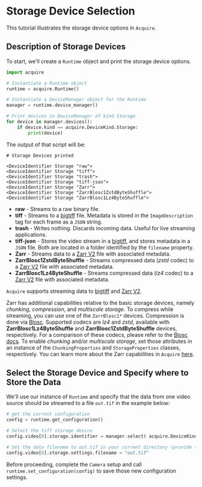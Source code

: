 # Storage Device Selection

This tutorial illustrates the storage device options in `Acquire`.

## Description of Storage Devices

To start, we'll create a `Runtime` object and print the storage device options.

```python
import acquire 

# Instantiate a Runtime object
runtime = acquire.Runtime()

# Instantiate a DeviceManager object for the Runtime
manager = runtime.device_manager()

# Print devices in DeviceManager of kind Storage
for device in manager.devices():
    if device.kind == acquire.DeviceKind.Storage:
        print(device)
```
The output of that script will be:

```
# Storage Devices printed

<DeviceIdentifier Storage "raw">
<DeviceIdentifier Storage "tiff">
<DeviceIdentifier Storage "trash">
<DeviceIdentifier Storage "tiff-json">
<DeviceIdentifier Storage "Zarr">
<DeviceIdentifier Storage "ZarrBlosc1ZstdByteShuffle">
<DeviceIdentifier Storage "ZarrBlosc1Lz4ByteShuffle">
```
- **raw** - Streams to a raw binary file.
- **tiff** - Streams to a [bigtiff](http://bigtiff.org/) file. Metadata is stored in the `ImageDescription` tag for each frame as a `JSON` string.
- **trash** - Writes nothing. Discards incoming data. Useful for live streaming applications.
- **tiff-json** - Stores the video stream in a [bigtiff](http://bigtiff.org/), and stores metadata in a `JSON` file. Both are located in a folder identified by the `filename` property.
- **Zarr** - Streams data to a [Zarr V2](https://zarr.readthedocs.io/en/stable/spec/v2.html) file with associated metadata.
- **ZarrBlosc1ZstdByteShuffle** - Streams compressed data (_zstd_ codec) to a [Zarr V2](https://zarr.readthedocs.io/en/stable/spec/v2.html) file with associated metadata. 
- **ZarrBlosc1Lz4ByteShuffle** - Streams compressed data (_lz4_ codec) to a [Zarr V2](https://zarr.readthedocs.io/en/stable/spec/v2.html) file with associated metadata.

`Acquire` supports streaming data to [bigtiff](http://bigtiff.org/) and [Zarr V2](https://zarr.readthedocs.io/en/stable/spec/v2.html). 

Zarr has additional capabilities relative to the basic storage devices, namely _chunking_, _compression_, and _multiscale storage_. To compress while streaming, you can use one of the `ZarrBlosc1*` devices. Compression is done via [Blosc](https://www.blosc.org/pages/blosc-in-depth/).
Supported codecs are _lz4_ and _zstd_, available with **ZarrBlosc1Lz4ByteShuffle** and **ZarrBlosc1ZstdByteShuffle** devices, respectively. For a comparison of these codecs, please refer to the [Blosc docs](https://www.blosc.org/). To enable _chunking_ and/or _multiscale storage_, set those attributes in an instance of the `ChunkingProperties` and `StorageProperties` classes, respectively. You can learn more about the Zarr capabilities in `Acquire` [here](https://github.com/acquire-project/acquire-driver-zarr).

## Select the Storage Device and Specify where to Store the Data

We'll use our instance of `Runtime` and specify that the data from one video source should be streamed to a file `out.tif` in the example below:

```python
# get the current configuration
config = runtime.get_configuration()

# Select the tiff storage device
config.video[0].storage.identifier = manager.select( acquire.DeviceKind.Storage, "tiff")

# Set the data filename to out.tif in your current directory (provide the whole filetree to save to a different directory)
config.video[0].storage.settings.filename = "out.tif" 
```

Before proceeding, complete the `Camera` setup and call `runtime.set_configuration(config)` to save those new configuration settings.